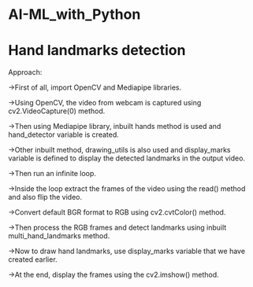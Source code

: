 # AI-ML_with_Python
# Hand landmarks detection

Approach:

->First of all, import OpenCV and Mediapipe libraries.

->Using OpenCV, the video from webcam is captured using cv2.VideoCapture(0) method.

->Then using Mediapipe library, inbuilt hands method is used and hand_detector variable is created.

->Other inbuilt method, drawing_utils is also used and display_marks variable is defined to display the detected landmarks in the output video.

->Then run an infinite loop.

->Inside the loop extract the frames of the video using the read() method and also flip the video.

->Convert default BGR format to RGB using cv2.cvtColor() method.

->Then process the RGB frames and detect landmarks using inbuilt multi_hand_landmarks method.

->Now to draw hand landmarks, use display_marks variable that we have created earlier.

->At the end, display the frames using the cv2.imshow() method.
